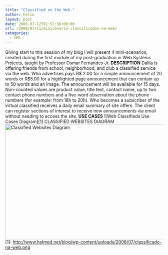 ```yaml
---
title: "Classified on the Web."
author: helio
layout: post
date: 2008-07-12T01:57:56+00:00
url: /2008/07/11/minicenario-classificados-na-web/
categories:
  - UML
---
```


Giving start to this session of my blog I will present 4 mini-scenarios, created during the first module of my post-graduation in Web Systems Projects, taught by Professor Osmar Fernandes Jr.
**DESCRIPTION**
Dalila is offering friends from school, neighborhood, and club a classified service via the web.
Who advertises pays R$ 2.00 for a simple announcement of 20 words or R$5.00 for a highlighted page announcement that can contain up to 50 words and an image. The announcement will be available for 15 days. Non-counted values are product value, title text, contact name, up to two contact phone numbers and a five-word observation about the phone numbers (for example: from 18h to 20h).
Who becomes a subscriber of the virtual classified receives a daily email summary of site offers.
The client can register sections of interest to receive new announcements via email without needing to access the site.
**USE CASES**
![Web Classifieds Use Cases Diagram][1]
CLASSIFIED WEBSITES DIAGRAM
<img src="http://www.helmed.net/blog/wp-content/uploads/2008/07/classificado-na-web-diagrama-de-classe.png" alt="Classified Websites Diagram" height="367" width="682" />
 [1]: http://www.helmed.net/blog/wp-content/uploads/2008/07/classificado-na-web.png